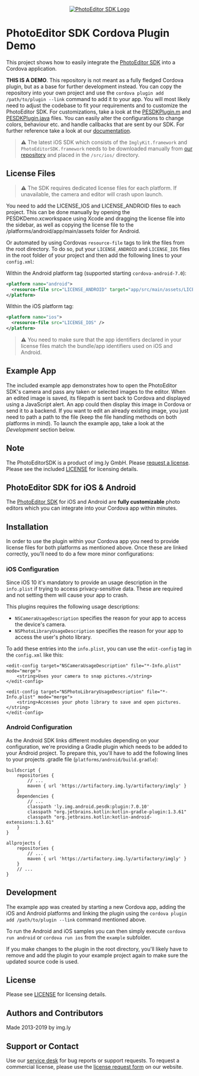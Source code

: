 <p align="center">
  <a target="_blank" href="https://www.photoeditorsdk.com/?utm_campaign=Projects&utm_source=Github&utm_medium=Side_Projects&utm_content=Cordova-Demo"><img src="http://static.photoeditorsdk.com/logo.png" alt="PhotoEditor SDK Logo"/></a>
</p>

# PhotoEditor SDK Cordova Plugin Demo
This project shows how to easily integrate the [PhotoEditor SDK](https://www.photoeditorsdk.com/?utm_campaign=Projects&utm_source=Github&utm_medium=Side_Projects&utm_content=Cordova-Demo) into a Cordova application.

**THIS IS A DEMO**. This repository is not meant as a fully fledged Cordova plugin, but as a base for further development instead. You can copy the repository into your own project and use the `cordova plugin add /path/to/plugin --link` command to add it to your app. You will most likely need to adjust the codebase to fit your requirements and to customize the PhotoEditor SDK. For customizations, take a look at the [PESDKPlugin.m](src/ios/PESDKPlugin.m) and [PESDKPlugin.java](src/android/PESDKPlugin.java) files. You can easily alter the configurations to change colors, behaviour etc. and handle callbacks that are sent by our SDK. For further reference take a look at our [documentation](http://docs.photoeditorsdk.com/?utm_campaign=Projects&utm_source=Github&utm_medium=Side_Projects&utm_content=Cordova-Demo).

> :warning: The latest iOS SDK which consists of the `ImglyKit.framework` and `PhotoEditorSDK.framework` needs to be downloaded manually from [our repository](https://github.com/imgly/pesdk-ios-build/releases) and placed in the `/src/ios/` directory.

## License Files

> :warning: The SDK requires dedicated license files for each platform. If unavailable, the camera and editor will crash upon launch.

You need to add the LICENSE_IOS and LICENSE_ANDROID files to each project. This can be done manually by opening the PESDKDemo.xcworkspace using Xcode and dragging the license file into the sidebar, as well as copying the license file to the /platforms/android/app/main/assets folder for Android. 

Or automated by using Cordovas `resource-file` tags to link the files from the root directory. To do so, put your `LICENSE_ANDROID` and `LICENSE_IOS` files in the root folder of your project and then add the following lines to your `config.xml`:

Within the Android platform tag (supported starting `cordova-android-7.0`):
```xml
<platform name="android">
  <resource-file src="LICENSE_ANDROID" target="app/src/main/assets/LICENSE_ANDROID" />
</platform>
```

Within the iOS platform tag:
```xml
<platform name="ios">
  <resource-file src="LICENSE_IOS" />
</platform>
```

> :warning: You need to make sure that the app identifiers declared in your license files match the bundle/app identifiers used on iOS and Android.

## Example App
The included example app demonstrates how to open the PhotoEditor SDK's camera and pass any taken or selected images to the editor. When an edited image is saved, its filepath is sent back to Cordova and displayed using a JavaScript alert. An app could then display this image in Cordova or send it to a backend. If you want to edit an already existing image, you just need to path a path to the file (keep the file handling methods on both platforms in mind). To launch the example app, take a look at the *Development* section below.

## Note 
The PhotoEditorSDK is a product of img.ly GmbH. 
Please [request a license](https://account.photoeditorsdk.com/pricing/?utm_campaign=Projects&utm_source=Github&utm_medium=Side_Projects&utm_content=Cordova-Demo). Please see the included [LICENSE](LICENSE.md) for licensing details.

## PhotoEditor SDK for iOS & Android
The [PhotoEditor SDK](https://www.photoeditorsdk.com/?utm_campaign=Projects&utm_source=Github&utm_medium=Side_Projects&utm_content=Cordova-Demo) for iOS and Android are **fully customizable** photo editors which you can integrate into your Cordova app within minutes.

## Installation
In order to use the plugin within your Cordova app you need to provide license files for both platforms as mentioned above. Once these are linked correctly, you'll need to do a few more minor configurations:

### iOS Configuration

Since iOS 10 it's mandatory to provide an usage description in the `info.plist` if trying to access privacy-sensitive data. These are required and not setting them will cause your app to crash.

This plugins requires the following usage descriptions:

- `NSCameraUsageDescription` specifies the reason for your app to access the device's camera.
- `NSPhotoLibraryUsageDescription` specifies the reason for your app to access the user's photo library.

To add these entries into the `info.plist`, you can use the `edit-config` tag in the `config.xml` like this:

```
<edit-config target="NSCameraUsageDescription" file="*-Info.plist" mode="merge">
    <string>Uses your camera to snap pictures.</string>
</edit-config>
```

```
<edit-config target="NSPhotoLibraryUsageDescription" file="*-Info.plist" mode="merge">
    <string>Accesses your photo library to save and open pictures.</string>
</edit-config>
```

### Android Configuration

As the Android SDK links different modules depending on your configuration, we're providing a Gradle plugin which needs to be added to your Android project. To prepare this, you'll have to add the following lines to your projects .gradle file (`platforms/android/build.gradle`):

```
buildscript {
    repositories {
        // ...
        maven { url 'https://artifactory.img.ly/artifactory/imgly' }
    }
    dependencies {
        // ...
        classpath 'ly.img.android.pesdk:plugin:7.0.10'
        classpath "org.jetbrains.kotlin:kotlin-gradle-plugin:1.3.61"
        classpath "org.jetbrains.kotlin:kotlin-android-extensions:1.3.61"
    }
}

allprojects {
    repositories {
        // ...
        maven { url 'https://artifactory.img.ly/artifactory/imgly' }
    }
    // ...
}
```

## Development
The example app was created by starting a new Cordova app, adding the iOS and Android platforms and linking the plugin using the `cordova plugin add /path/to/plugin --link` command mentioned above.

To run the Android and iOS samples you can then simply execute `cordova run android` or `cordova run ios` from the `example` subfolder.

If you make changes to the plugin in the root directory, you'll likely have to remove and add the plugin to your example project again to make sure the updated source code is used.

## License
Please see [LICENSE](https://github.com/imgly/pesdk-html5-rails/blob/master/LICENSE.md) for licensing details.

## Authors and Contributors
Made 2013-2019 by img.ly

## Support or Contact
Use our [service desk](http://support.photoeditorsdk.com) for bug reports or support requests. To request a commercial license, please use the [license request form](https://account.photoeditorsdk.com/pricing/?utm_campaign=Projects&utm_source=Github&utm_medium=Side_Projects&utm_content=Cordova-Demo) on our website.
